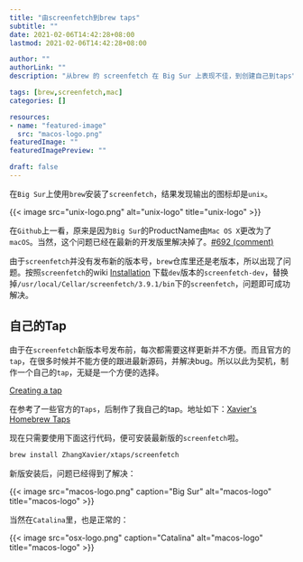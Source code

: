 ```yaml
---
title: "由screenfetch到brew taps"
subtitle: ""
date: 2021-02-06T14:42:28+08:00
lastmod: 2021-02-06T14:42:28+08:00

author: ""
authorLink: ""
description: "从brew 的 screenfetch 在 Big Sur 上表现不佳，到创建自己到taps"

tags: [brew,screenfetch,mac]
categories: []

resources:
- name: "featured-image"
  src: "macos-logo.png"
featuredImage: ""
featuredImagePreview: ""

draft: false
---
```


<!--more-->

在`Big Sur`上使用`brew`安装了`screenfetch`，结果发现输出的图标却是`unix`。

{{< image src="unix-logo.png" alt="unix-logo" title="unix-logo" >}}

在`Github`上一看，原来是因为`Big Sur`的ProductName由`Mac OS X`更改为了`macOS`。当然，这个问题已经在最新的开发版里解决掉了。[#692 (comment)](https://github.com/KittyKatt/screenFetch/issues/692#issuecomment-726631900)

由于`screenfetch`并没有发布新的版本号，`brew`仓库里还是老版本，所以出现了问题。按照`screenfetch`的wiki [Installation](https://github.com/KittyKatt/screenFetch/wiki/Installation) 下载`dev`版本的`screenfetch-dev`，替换掉`/usr/local/Cellar/screenfetch/3.9.1/bin`下的`screenfetch`，问题即可成功解决。

## 自己的Tap

由于在`screenfetch`新版本号发布前，每次都需要这样更新并不方便。而且官方的`tap`，在很多时候并不能方便的跟进最新源码，并解决bug。所以以此为契机，制作一个自己的`tap`，无疑是一个方便的选择。

[Creating a tap](https://docs.brew.sh/How-to-Create-and-Maintain-a-Tap#creating-a-tap)

在参考了一些官方的`Taps`，后制作了我自己的tap。地址如下：[Xavier's Homebrew Taps](https://github.com/ZhangXavier/homebrew-xtaps)

现在只需要使用下面这行代码，便可安装最新版的`screenfetch`啦。

``` bash
brew install ZhangXavier/xtaps/screenfetch
```

新版安装后，问题已经得到了解决：

{{< image src="macos-logo.png" caption="Big Sur" alt="macos-logo" title="macos-logo" >}}

当然在`Catalina`里，也是正常的：

{{< image src="osx-logo.png" caption="Catalina" alt="macos-logo" title="macos-logo" >}}
